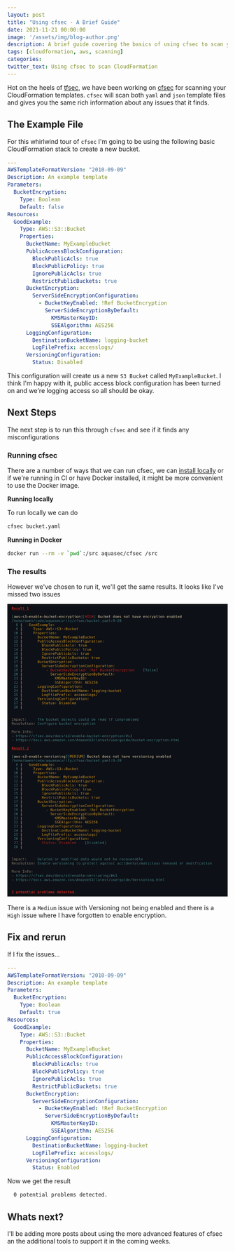 ```yaml
---
layout: post
title: "Using cfsec - A Brief Guide"
date: 2021-11-21 00:00:00
image: '/assets/img/blog-author.png'
description: A brief guide covering the basics of using cfsec to scan your CloudFormation files
tags: [cloudformation, aws, scanning]
categories:
twitter_text: Using cfsec to scan CloudFormation
---
```


Hot on the heels of [tfsec](https://tfsec.dev), we have been working on [cfsec](https://cfsec.dev) for scanning your CloudFormation templates. `cfsec` will scan both `yaml` and `json` template files and gives you the same rich information about any issues that it finds.

## The Example File

For this whirlwind tour of `cfsec` I'm going to be using the following basic CloudFormation stack to create a new bucket.

```yaml
---
AWSTemplateFormatVersion: "2010-09-09"
Description: An example template
Parameters:
  BucketEncryption:
    Type: Boolean
    Default: false
Resources:
  GoodExample:
    Type: AWS::S3::Bucket
    Properties:
      BucketName: MyExampleBucket
      PublicAccessBlockConfiguration:
        BlockPublicAcls: true
        BlockPublicPolicy: true
        IgnorePublicAcls: true
        RestrictPublicBuckets: true
      BucketEncryption:
        ServerSideEncryptionConfiguration:
          - BucketKeyEnabled: !Ref BucketEncryption
            ServerSideEncryptionByDefault:
              KMSMasterKeyID: 
              SSEAlgorithm: AES256
      LoggingConfiguration:
        DestinationBucketName: logging-bucket
        LogFilePrefix: accesslogs/
      VersioningConfiguration:
        Status: Disabled
```

This configuration will create us a new `S3 Bucket` called `MyExampleBucket`. I think I'm happy with it, public access block configuration has been turned on and we're logging access so all should be okay.

## Next Steps

The next step is to run this through `cfsec` and see if it finds any misconfigurations

### Running cfsec

There are a number of ways that we can run cfsec, we can [install locally](https://cfsec.dev/docs/installation/) or if we're running in CI or have Docker installed, it might be more convenient to use the Docker image.

**Running locally**

To run locally we can do 

```bash
cfsec bucket.yaml
```

**Running in Docker**

```bash
docker run --rm -v `pwd`:/src aquasec/cfsec /src
```

### The results

However we've chosen to run it, we'll get the same results. It looks like I've missed two issues 

![cfsec output](../images/cfsec-output-bucket.png)

There is a `Medium` issue with Versioning not being enabled and there is a `High` issue where I have forgotten to enable encryption.

## Fix and rerun

If I fix the issues...
```yaml
---
AWSTemplateFormatVersion: "2010-09-09"
Description: An example template
Parameters:
  BucketEncryption:
    Type: Boolean
    Default: true
Resources:
  GoodExample:
    Type: AWS::S3::Bucket
    Properties:
      BucketName: MyExampleBucket
      PublicAccessBlockConfiguration:
        BlockPublicAcls: true
        BlockPublicPolicy: true
        IgnorePublicAcls: true
        RestrictPublicBuckets: true
      BucketEncryption:
        ServerSideEncryptionConfiguration:
          - BucketKeyEnabled: !Ref BucketEncryption
            ServerSideEncryptionByDefault:
              KMSMasterKeyID: 
              SSEAlgorithm: AES256
      LoggingConfiguration:
        DestinationBucketName: logging-bucket
        LogFilePrefix: accesslogs/
      VersioningConfiguration:
        Status: Enabled
```

Now we get the result

```bash
  0 potential problems detected.
```

## Whats next?

I'll be adding more posts about using the more advanced features of cfsec an the additional tools to support it in the coming weeks.